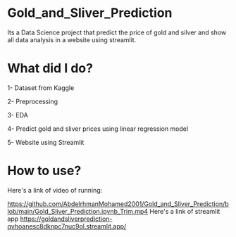 # Gold_and_Sliver_Prediction
Its a Data Science project that predict the price of gold and silver and show all data analysis in a website using streamlit.

# What did I do?

1- Dataset from Kaggle

2- Preprocessing

3- EDA

4- Predict gold and sliver prices using linear regression model

5- Website using Streamlit


# How to use?

Here's a link of video of running:

https://github.com/AbdelrhmanMohamed2001/Gold_and_Sliver_Prediction/blob/main/Gold_Sliver_Prediction.ipynb_Trim.mp4
Here's a link of streamlit app
https://goldandsliverprediction-qvhoanesc8dknpc7nuc9ol.streamlit.app/
